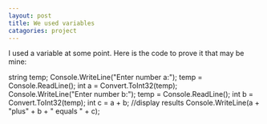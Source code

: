 ```yaml
---
layout: post
title: We used variables
catagories: project
---
```

I used a variable at some point. Here is the code to prove it that may be mine:

string temp;
        Console.WriteLine("Enter number a:");
        temp = Console.ReadLine();
        int a = Convert.ToInt32(temp);
        Console.WriteLine("Enter number b:");
        temp = Console.ReadLine();
        int b = Convert.ToInt32(temp);
        int c = a + b;
        //display results
        Console.WriteLine(a + "plus" + b + " equals " + c);
